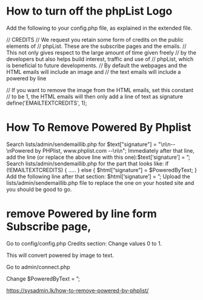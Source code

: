 # How to turn off the phpList Logo 


Add the following to your config.php file, as explained in the extended file.

// CREDITS
// We request you retain some form of credits on the public elements of
// phpList. These are the subscribe pages and the emails.
// This not only gives respect to the large amount of time given freely
// by the developers but also helps build interest, traffic and use of
// phpList, which is beneficial to future developments.
// By default the webpages and the HTML emails will include an image and
// the text emails will include a powered by line

// If you want to remove the image from the HTML emails, set this constant
// to be 1, the HTML emails will then only add a line of text as signature
define('EMAILTEXTCREDITS', 1);


# How To Remove Powered By Phplist

Search lists/admin/sendemaillib.php for $text["signature"] = "\n\n--\nPowered by PHPlist, www.phplist.com --\n\n";
Immediately after that line, add the line (or replace the above line with this one):$text[‘signature’] = ”;
Search lists/admin/sendemaillib.php for the part that looks like: if (!EMAILTEXTCREDITS) {
…..
} else {
$html[“signature”] = $PoweredByText;
}
Add the following line after that section: $html[‘signature’] = ”;
Upload the lists/admin/sendemaillib.php file to replace the one on your hosted site and you should be good to go.



# remove Powered by line form Subscribe page,

Go to config/config.php Credits section: Change values 0 to 1.

This will convert powered by image to text.

Go to admin/connect.php

Change $PoweredByText = ”;



https://sysadmin.lk/how-to-remove-powered-by-phplist/